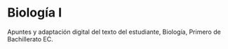 # Biología I
Apuntes y adaptación digital del texto del estudiante, Biología, Primero de Bachillerato EC.
